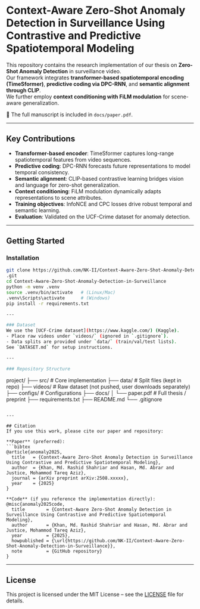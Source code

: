 # Context-Aware Zero-Shot Anomaly Detection in Surveillance Using Contrastive and Predictive Spatiotemporal Modeling

This repository contains the research implementation of our thesis on **Zero-Shot Anomaly Detection** in surveillance video.  
Our framework integrates **transformer-based spatiotemporal encoding (TimeSformer)**, **predictive coding via DPC-RNN**, and **semantic alignment through CLIP**.  
We further employ **context conditioning with FiLM modulation** for scene-aware generalization.  

📄 The full manuscript is included in `docs/paper.pdf`.  

---

## Key Contributions
- **Transformer-based encoder**: TimeSformer captures long-range spatiotemporal features from video sequences.  
- **Predictive coding**: DPC-RNN forecasts future representations to model temporal consistency.  
- **Semantic alignment**: CLIP-based contrastive learning bridges vision and language for zero-shot generalization.  
- **Context conditioning**: FiLM modulation dynamically adapts representations to scene attributes.  
- **Training objectives**: InfoNCE and CPC losses drive robust temporal and semantic learning.  
- **Evaluation**: Validated on the UCF-Crime dataset for anomaly detection.  

---

## Getting Started

### Installation
```bash
git clone https://github.com/NK-II/Context-Aware-Zero-Shot-Anomaly-Detection-in-Surveillance
.git
cd Context-Aware-Zero-Shot-Anomaly-Detection-in-Surveillance
python -m venv .venv
source .venv/bin/activate   # (Linux/Mac)
.venv\Scripts\activate      # (Windows)
pip install -r requirements.txt

---

### Dataset
We use the [UCF-Crime dataset](https://www.kaggle.com/) (Kaggle).  
- Place raw videos under `videos/` (ignored in `.gitignore`).  
- Data splits are provided under `data/` (train/val/test lists).  
See `DATASET.md` for setup instructions.  

---

### Repository Structure
```
project/
├── src/                # Core implementation
├── data/               # Split files (kept in repo)
├── videos/             # Raw dataset (not pushed, user downloads separately)
├── configs/            # Configurations
├── docs/
│   └── paper.pdf       # Full thesis / preprint
├── requirements.txt
├── README.md
└── .gitignore
```

---

## Citation
If you use this work, please cite our paper and repository:

**Paper** (preferred):
```bibtex
@article{anomaly2025,
  title   = {Context-Aware Zero-Shot Anomaly Detection in Surveillance Using Contrastive and Predictive Spatiotemporal Modeling},
  author  = {Khan, Md. Rashid Shahriar and Hasan, Md. Abrar and Justice, Mohammod Tareq Aziz},
  journal = {arXiv preprint arXiv:2508.xxxxx}, 
  year    = {2025}
}

**Code** (if you reference the implementation directly):
@misc{anomaly2025code,
  title        = {Context-Aware Zero-Shot Anomaly Detection in Surveillance Using Contrastive and Predictive Spatiotemporal Modeling},
  author       = {Khan, Md. Rashid Shahriar and Hasan, Md. Abrar and Justice, Mohammod Tareq Aziz},
  year         = {2025},
  howpublished = {\url{https://github.com/NK-II/Context-Aware-Zero-Shot-Anomaly-Detection-in-Surveillance}},
  note         = {GitHub repository}
}
```

---

## License
This project is licensed under the MIT License – see the [LICENSE](LICENSE) file for details.


